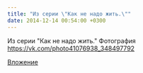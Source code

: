 ```yaml
---
title: "Из серии \"Как не надо жить.\""
date: 2014-12-14 00:54:00 +0300
---
```


Из серии "Как не надо жить."
Фотография
https://vk.com/photo41076938_348497792

[Вложение](https://vk.com/photo41076938_348497792)
